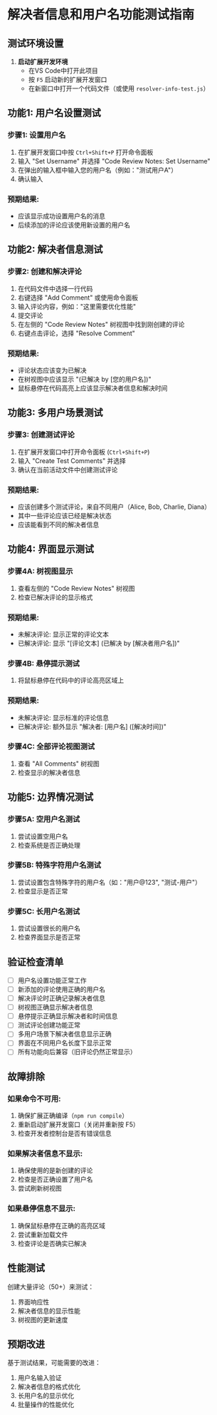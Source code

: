 # 解决者信息和用户名功能测试指南

## 测试环境设置

1. **启动扩展开发环境**
   - 在VS Code中打开此项目
   - 按 `F5` 启动新的扩展开发窗口
   - 在新窗口中打开一个代码文件（或使用 `resolver-info-test.js`）

## 功能1: 用户名设置测试

### 步骤1: 设置用户名
1. 在扩展开发窗口中按 `Ctrl+Shift+P` 打开命令面板
2. 输入 "Set Username" 并选择 "Code Review Notes: Set Username"
3. 在弹出的输入框中输入您的用户名（例如："测试用户A"）
4. 确认输入

### 预期结果:
- 应该显示成功设置用户名的消息
- 后续添加的评论应该使用新设置的用户名

## 功能2: 解决者信息测试

### 步骤2: 创建和解决评论
1. 在代码文件中选择一行代码
2. 右键选择 "Add Comment" 或使用命令面板
3. 输入评论内容，例如："这里需要优化性能"
4. 提交评论
5. 在左侧的 "Code Review Notes" 树视图中找到刚创建的评论
6. 右键点击评论，选择 "Resolve Comment"

### 预期结果:
- 评论状态应该变为已解决
- 在树视图中应该显示 "(已解决 by [您的用户名])"
- 鼠标悬停在代码高亮上应该显示解决者信息和解决时间

## 功能3: 多用户场景测试

### 步骤3: 创建测试评论
1. 在扩展开发窗口中打开命令面板 (`Ctrl+Shift+P`)
2. 输入 "Create Test Comments" 并选择
3. 确认在当前活动文件中创建测试评论

### 预期结果:
- 应该创建多个测试评论，来自不同用户（Alice, Bob, Charlie, Diana）
- 其中一些评论应该已经是解决状态
- 应该能看到不同的解决者信息

## 功能4: 界面显示测试

### 步骤4A: 树视图显示
1. 查看左侧的 "Code Review Notes" 树视图
2. 检查已解决评论的显示格式

### 预期结果:
- 未解决评论: 显示正常的评论文本
- 已解决评论: 显示 "[评论文本] (已解决 by [解决者用户名])"

### 步骤4B: 悬停提示测试
1. 将鼠标悬停在代码中的评论高亮区域上

### 预期结果:
- 未解决评论: 显示标准的评论信息
- 已解决评论: 额外显示 "解决者: [用户名] ([解决时间])"

### 步骤4C: 全部评论视图测试
1. 查看 "All Comments" 树视图
2. 检查显示的解决者信息

## 功能5: 边界情况测试

### 步骤5A: 空用户名测试
1. 尝试设置空用户名
2. 检查系统是否正确处理

### 步骤5B: 特殊字符用户名测试
1. 尝试设置包含特殊字符的用户名（如："用户@123", "测试-用户"）
2. 检查显示是否正常

### 步骤5C: 长用户名测试
1. 尝试设置很长的用户名
2. 检查界面显示是否正常

## 验证检查清单

- [ ] 用户名设置功能正常工作
- [ ] 新添加的评论使用正确的用户名
- [ ] 解决评论时正确记录解决者信息
- [ ] 树视图正确显示解决者信息
- [ ] 悬停提示正确显示解决者和时间信息
- [ ] 测试评论创建功能正常
- [ ] 多用户场景下解决者信息显示正确
- [ ] 界面在不同用户名长度下显示正常
- [ ] 所有功能向后兼容（旧评论仍然正常显示）

## 故障排除

### 如果命令不可用:
1. 确保扩展正确编译（`npm run compile`）
2. 重新启动扩展开发窗口（关闭并重新按 F5）
3. 检查开发者控制台是否有错误信息

### 如果解决者信息不显示:
1. 确保使用的是新创建的评论
2. 检查是否正确设置了用户名
3. 尝试刷新树视图

### 如果悬停信息不显示:
1. 确保鼠标悬停在正确的高亮区域
2. 尝试重新加载文件
3. 检查评论是否确实已解决

## 性能测试

创建大量评论（50+）来测试：
1. 界面响应性
2. 解决者信息的显示性能
3. 树视图的更新速度

## 预期改进

基于测试结果，可能需要的改进：
1. 用户名输入验证
2. 解决者信息的格式优化
3. 长用户名的显示优化
4. 批量操作的性能优化
